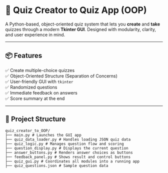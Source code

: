 # 🧠 Quiz Creator to Quiz App (OOP)

A Python-based, object-oriented quiz system that lets you **create** and **take** quizzes through a modern **Tkinter GUI**. 
Designed with modularity, clarity, and user experience in mind.

---

## 📦 Features

✅ Create multiple-choice quizzes  
✅ Object-Oriented Structure (Separation of Concerns)  
✅ User-friendly GUI with `tkinter`  
✅ Randomized questions  
✅ Immediate feedback on answers  
✅ Score summary at the end  

---

## 📁 Project Structure
```
quiz_creator_to_OOP/
├── main.py # Launches the GUI app
├── quiz_data_loader.py # Handles loading JSON quiz data
├── quiz_logic.py # Manages question flow and scoring
├── question_display.py # Displays the current question
├── answer_buttons.py # Renders answer choices as buttons
├── feedback_panel.py # Shows result and control buttons
├── quiz_gui.py # Coordinates all modules into a running app
├── quiz_questions.json # Sample question data
```
